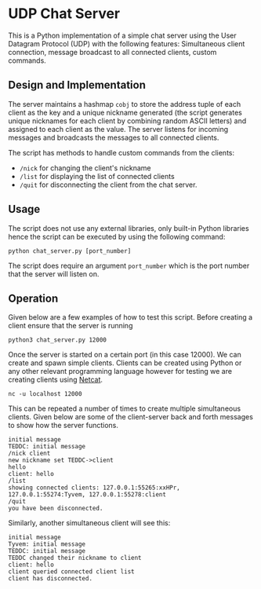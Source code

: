 # UDP Chat Server
This is a Python implementation of a simple chat server using the User Datagram Protocol (UDP) with the following features: Simultaneous client connection, message broadcast to all connected clients, custom commands.

## Design and Implementation
The server maintains a hashmap `cobj` to store the address tuple of each client as the key and a unique nickname generated (the script generates unique nicknames for each client by combining random ASCII letters) and assigned to each client as the value. The server listens for incoming messages and broadcasts the messages to all connected clients.

The script has methods to handle custom commands from the clients: 
* `/nick` for changing the client's nickname
* `/list` for displaying the list of connected clients
* `/quit` for disconnecting the client from the chat server. 

## Usage
The script does not use any external libraries, only built-in Python libraries hence the script can be executed by using the following command:
```
python chat_server.py [port_number]
```
The script does require an argument `port_number` which is the port number that the server will listen on.

## Operation
Given below are a few examples of how to test this script. Before creating a client ensure that the server is running
```
python3 chat_server.py 12000
```
Once the server is started on a certain port (in this case 12000). We can create and spawn simple clients. Clients can be created using Python or any other relevant programming language however for testing we are creating clients using [Netcat](https://netcat.sourceforge.net/).
```
nc -u localhost 12000
```
This can be repeated a number of times to create multiple simultaneous clients. Given below are some of the client-server back and forth messages to show how the server functions.
```
initial message
TEDDC: initial message
/nick client
new nickname set TEDDC->client
hello
client: hello
/list
showing connected clients: 127.0.0.1:55265:xxHPr, 127.0.0.1:55274:Tyvem, 127.0.0.1:55278:client
/quit
you have been disconnected.
```
Similarly, another simultaneous client will see this:
```
initial message
Tyvem: initial message
TEDDC: initial message
TEDDC changed their nickname to client
client: hello
client queried connected client list
client has disconnected.
```
